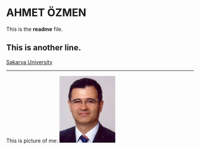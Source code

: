 # AHMET ÖZMEN

This is the **readme** file.

This is another line.
---

[Sakarya University](www.sakarya.edu.tr)

---

This is picture of me: ![Ahmet Özmen](ozmen11.jpg)
